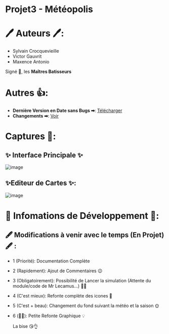 # Projet3 - Météopolis

# 🖊 Auteurs 🖊:
- Sylvain Crocquevieille
- Victor Gauvrit
- Maxence Antonio

Signé 📑, les **Maîtres Batisseurs**

# Autres 👍:
- **Dernière Version en Date sans Bugs ➡**: [Télécharger](https://github.com/NiavlySDev/Projet3/releases/download/0.5.5/MeteoPolis-0.5.5.zip)
- **Changements ➡**: [Voir](https://github.com/NiavlySDev/Projet3/releases/download/0.5.5/MeteoPolis-0.5.5)

# Captures 📸:
## ✨ Interface Principale ✨
![image](https://github.com/NiavlySDev/Projet3/assets/78169329/43d5af80-ec8a-4ff6-ae3a-60d371e20278)
## ✨Editeur de Cartes ✨:
![image](https://github.com/NiavlySDev/Projet3/assets/78169329/c61743a2-d2f6-4aa5-bb6c-5e5cac674ff4)

# 📜 Infomations de Développement 📜:
## 🖋 Modifications à venir avec le temps (En Projet) 🖋 :
- 1 (Priorité): Documentation Complète
- 2 (Rapidement): Ajout de Commentaires 😉
- 3 (Obligatoirement): Possibilité de Lancer la simulation (Attente du module/code de Mr Lecamus...) 🤷‍♂️
- 4 (C'est mieux): Refonte complète des icones 💠
- 5 (C'est + beau): Changement du fond suivant la météo et la saison 🌞
- 6 (🤷‍♂️): Petite Refonte Graphique 💡


  La bise 😘👌
